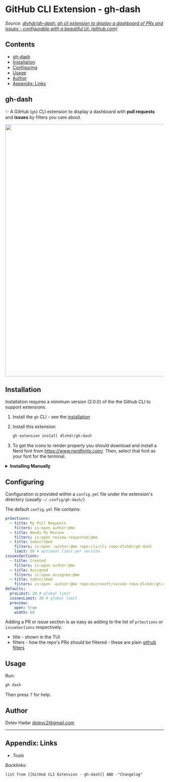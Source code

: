 # GitHub CLI Extension - gh-dash

*Source: [dlvhdr/gh-dash: gh cli extension to display a dashboard of PRs and issues - configurable with a beautiful UI. (github.com)](https://github.com/dlvhdr/gh-dash)*

## Contents

* [gh-dash](GitHub%20CLI%20Extension%20-%20gh-dash.md#gh-dash)
* [Installation](GitHub%20CLI%20Extension%20-%20gh-dash.md#installation)
* [Configuring](GitHub%20CLI%20Extension%20-%20gh-dash.md#configuring)
* [Usage](GitHub%20CLI%20Extension%20-%20gh-dash.md#usage)
* [Author](GitHub%20CLI%20Extension%20-%20gh-dash.md#author)
* [Appendix: Links](GitHub%20CLI%20Extension%20-%20gh-dash.md#appendix-links)

## gh-dash

✨ A GitHub (`gh`) CLI extension to display a dashboard with **pull requests** and **issues** by filters you care about.

<img width="800px" src="https://raw.githubusercontent.com/dlvhdr/gh-prs/main/demo.gif" />

## Installation

Installation requires a minimum version (2.0.0) of the the Github CLI to support extensions.

1. Install the `gh` CLI - see the [installation](https://github.com/cli/cli#installation)

1. Install this extension:
   
   ````sh
   gh extension install dlvhdr/gh-dash
   ````

1. To get the icons to render properly you should download and install a Nerd font from https://www.nerdfonts.com/.
   Then, select that font as your font for the terminal.

<details>
    <summary><strong>Installing Manually</strong></summary>


 > 
 > if you want to install this extension **manually**, do these steps:

1. clone repo
   
   ````bash
   # git
   git clone https://github.com/dlvhdr/gh-dash
   
   # github cli
   gh repo clone dlvhdr/gh-dash
   ````

1. cd to it
   
   ````bash
   cd gh-dash
   ````

1. install it locally
   `bash gh extension install . `

</details>

## Configuring

Configuration is provided within a `config.yml` file under the extension's directory (usually `~/.config/gh-dash/`)

The default `config.yml` file contains:

````yml
prSections:
  - title: My Pull Requests
    filters: is:open author:@me
  - title: Needs My Review
    filters: is:open review-requested:@me
  - title: Subscribed
    filters: is:open -author:@me repo:cli/cli repo:dlvhdr/gh-dash
    limit: 50 # optional limit per section
issuesSections:
  - title: Created
    filters: is:open author:@me
  - title: Assigned
    filters: is:open assignee:@me
  - title: Subscribed
    filters: is:open -author:@me repo:microsoft/vscode repo:dlvhdr/gh-dash
defaults:
  prsLimit: 20 # global limit
  issuesLimit: 20 # global limit
  preview:
    open: true
    width: 60
````

Adding a PR or issue section is as easy as adding to the list of `prSections` or `issueSections` respectively:

* title - shown in the TUI
* filters - how the repo's PRs should be filtered - these are plain [github filters](https://docs.github.com/en/search-github/searching-on-github/searching-issues-and-pull-requests)

## Usage

Run:

````sh
gh dash
````

Then press <kbd>?</kbd> for help.

## Author

Dolev Hadar dolevc2@gmail.com

---

## Appendix: Links

* *Tools*

*Backlinks:*

````dataview
list from [[GitHub CLI Extension - gh-dash]] AND -"Changelog"
````
